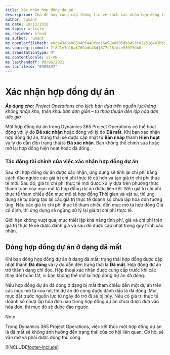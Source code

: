 ```yaml
---
title: Xác nhận hợp đồng dự án
description: Chủ đề này cung cấp thông tin về cách xác nhận hợp đồng trong Project Operations.
author: rumant
ms.date: 10/13/2020
ms.topic: article
ms.reviewer: kfend
ms.author: rumant
ms.openlocfilehash: e0ca43eb6005948f440fca16e98a6d05db3493c82e518441bb50f9413da91ead
ms.sourcegitcommit: 7f8d1e7a16af769adb43d1877c28fdce53975db8
ms.translationtype: MT
ms.contentlocale: vi-VN
ms.lasthandoff: 08/06/2021
ms.locfileid: "6989847"
---
```

# <a name="confirm-a-project-contract"></a>Xác nhận hợp đồng dự án

_**Áp dụng cho:** Project Operations cho kịch bản dựa trên nguồn lực/hàng không nhập kho, triển khai bản đơn giản – từ thỏa thuận đến lập hóa đơn ước giá_

Một hợp đồng dự án trong Dynamics 365 Project Operations có thể hoạt động với lý do **Đã xác nhận** hoặc đóng với lý do **Đã mất**. Khi bạn xác nhận hợp đồng dự án, trạng thái sẽ được cập nhật từ **Bản nháp** thành **Hiện hoạt** và lý do dẫn đến trạng thái là **Đã xác nhận**. Bạn không thể chỉnh sửa hoặc mở lại hợp đồng hiện hoạt hoặc đã đóng. 

### <a name="financial-impact-of-confirming-a-project-contract"></a>Tác động tài chính của việc xác nhận hợp đồng dự án

Sau khi hợp đồng dự án được xác nhận, ứng dụng sẽ tính lại chi phí bằng cách đảo ngược các giá trị chi phí thực tế cũ hơn và tạo giá trị chi phí thực tế mới. Sau đó, giá trị chi phí thực tế mới được xử lý dựa trên phương thức thanh toán của mục mô tả hợp đồng dự án được liên kết. Nếu giá trị chi phí thực tế tham chiếu đến mục mô tả hợp đồng Thời gian và vật tư, thì ứng dụng sẽ tự động tạo lại các giá trị thực tế doanh số chưa lập hóa đơn tương ứng. Nếu các giá trị chi phí thực tế tham chiếu đến mục mô tả hợp đồng Giá cố định, thì ứng dụng sẽ ngừng xử lý lại giá trị chi phí thực tế.

Giới hạn không vượt quá, mục thiết lập khả năng tính phí, giá và chi phí trên giá trị thực tế sẽ được đánh giá và sau đó được cập nhật trong quy trình xác nhận.

## <a name="close-a-project-contract-as-lost"></a>Đóng hợp đồng dự án ở dạng đã mất

Khi bạn đóng hợp đồng dự án ở dạng đã mất, trạng thái hợp đồng được cập nhật thành **Đã đóng** và lý do dẫn đến trạng thái là **Đã mất**. Hợp đồng dự án trở thành dạng chỉ đọc. Hộp thoại xác nhận được cung cấp trước khi các thay đổi hoàn tất, vì bạn không thể mở lại hợp đồng dự án đã đóng.

Nếu hợp đồng dự án đã đóng ở dạng bị mất tham chiếu đến một dự án trên các mục mô tả của nó, thì dự án đó cũng được đánh dấu là đã đóng. Mọi mục đặt trước nguồn lực từ ngày đó trở đi sẽ bị hủy. Nếu có giá trị thực tế doanh số chưa lập hóa đơn nào trong hợp đồng dự án chưa được đưa vào hóa đơn, thì mục đó sẽ được đảo ngược.

> [!NOTE]
> Trong Dynamics 365 Project Operations, việc kết thúc một hợp đồng dự án là đã mất sẽ không ảnh hưởng đến trạng thái của cơ hội liên quan. Cơ hội sẽ vẫn mở và phải được đóng thủ công.


[!INCLUDE[footer-include](../../includes/footer-banner.md)]